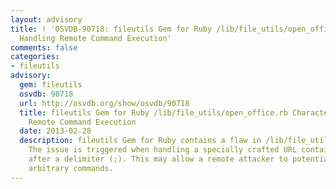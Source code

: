 ```yaml
---
layout: advisory
title: ! 'OSVDB-90718: fileutils Gem for Ruby /lib/file_utils/open_office.rb Character
  Handling Remote Command Execution'
comments: false
categories:
- fileutils
advisory:
  gem: fileutils
  osvdb: 90718
  url: http://osvdb.org/show/osvdb/90718
  title: fileutils Gem for Ruby /lib/file_utils/open_office.rb Character Handling
    Remote Command Execution
  date: 2013-02-28
  description: fileutils Gem for Ruby contains a flaw in /lib/file_utils/open_office.rb.
    The issue is triggered when handling a specially crafted URL containing a command
    after a delimiter (;). This may allow a remote attacker to potentially execute
    arbitrary commands.
---
```

